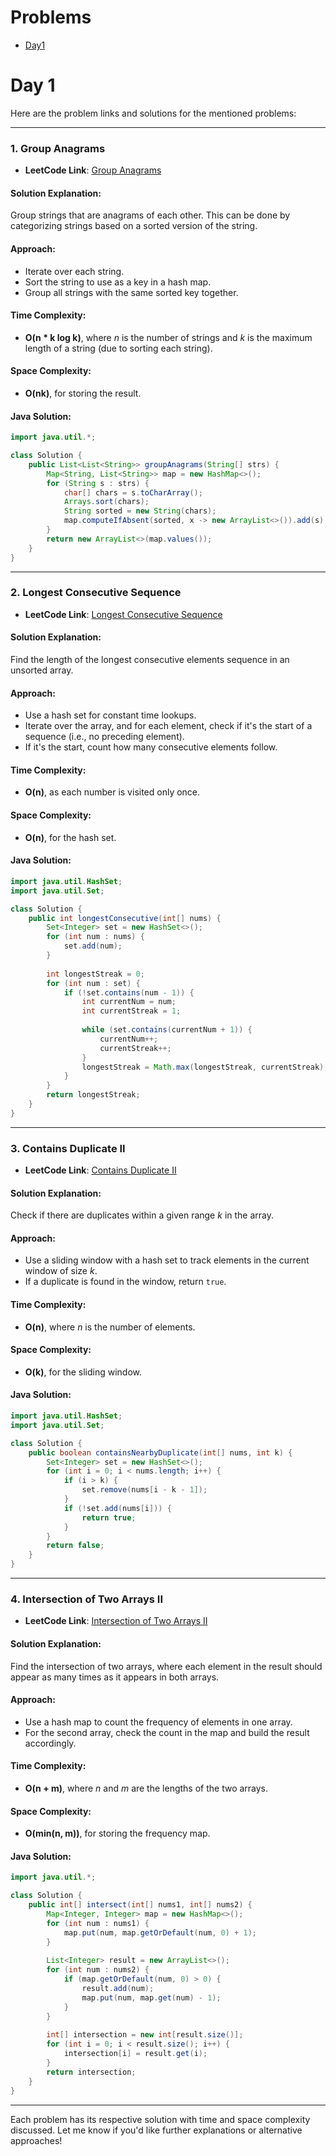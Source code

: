# Problems

- [Day1](https://github.com/bruhathisp/dsa_java/edit/main/List_Problems/Week2.md/Day1)


# Day 1

Here are the problem links and solutions for the mentioned problems:

---

### 1. **Group Anagrams**
- **LeetCode Link**: [Group Anagrams](https://leetcode.com/problems/group-anagrams/)

#### Solution Explanation:
Group strings that are anagrams of each other. This can be done by categorizing strings based on a sorted version of the string.

#### Approach:
- Iterate over each string.
- Sort the string to use as a key in a hash map.
- Group all strings with the same sorted key together.

#### Time Complexity: 
- **O(n * k log k)**, where *n* is the number of strings and *k* is the maximum length of a string (due to sorting each string).
  
#### Space Complexity: 
- **O(nk)**, for storing the result.

#### Java Solution:
```java
import java.util.*;

class Solution {
    public List<List<String>> groupAnagrams(String[] strs) {
        Map<String, List<String>> map = new HashMap<>();
        for (String s : strs) {
            char[] chars = s.toCharArray();
            Arrays.sort(chars);
            String sorted = new String(chars);
            map.computeIfAbsent(sorted, x -> new ArrayList<>()).add(s);
        }
        return new ArrayList<>(map.values());
    }
}
```

---

### 2. **Longest Consecutive Sequence**
- **LeetCode Link**: [Longest Consecutive Sequence](https://leetcode.com/problems/longest-consecutive-sequence/)

#### Solution Explanation:
Find the length of the longest consecutive elements sequence in an unsorted array.

#### Approach:
- Use a hash set for constant time lookups.
- Iterate over the array, and for each element, check if it's the start of a sequence (i.e., no preceding element).
- If it's the start, count how many consecutive elements follow.

#### Time Complexity: 
- **O(n)**, as each number is visited only once.
  
#### Space Complexity: 
- **O(n)**, for the hash set.

#### Java Solution:
```java
import java.util.HashSet;
import java.util.Set;

class Solution {
    public int longestConsecutive(int[] nums) {
        Set<Integer> set = new HashSet<>();
        for (int num : nums) {
            set.add(num);
        }
        
        int longestStreak = 0;
        for (int num : set) {
            if (!set.contains(num - 1)) {
                int currentNum = num;
                int currentStreak = 1;
                
                while (set.contains(currentNum + 1)) {
                    currentNum++;
                    currentStreak++;
                }
                longestStreak = Math.max(longestStreak, currentStreak);
            }
        }
        return longestStreak;
    }
}
```

---

### 3. **Contains Duplicate II**
- **LeetCode Link**: [Contains Duplicate II](https://leetcode.com/problems/contains-duplicate-ii/)

#### Solution Explanation:
Check if there are duplicates within a given range *k* in the array.

#### Approach:
- Use a sliding window with a hash set to track elements in the current window of size *k*.
- If a duplicate is found in the window, return `true`.

#### Time Complexity: 
- **O(n)**, where *n* is the number of elements.

#### Space Complexity: 
- **O(k)**, for the sliding window.

#### Java Solution:
```java
import java.util.HashSet;
import java.util.Set;

class Solution {
    public boolean containsNearbyDuplicate(int[] nums, int k) {
        Set<Integer> set = new HashSet<>();
        for (int i = 0; i < nums.length; i++) {
            if (i > k) {
                set.remove(nums[i - k - 1]);
            }
            if (!set.add(nums[i])) {
                return true;
            }
        }
        return false;
    }
}
```

---

### 4. **Intersection of Two Arrays II**
- **LeetCode Link**: [Intersection of Two Arrays II](https://leetcode.com/problems/intersection-of-two-arrays-ii/)

#### Solution Explanation:
Find the intersection of two arrays, where each element in the result should appear as many times as it appears in both arrays.

#### Approach:
- Use a hash map to count the frequency of elements in one array.
- For the second array, check the count in the map and build the result accordingly.

#### Time Complexity: 
- **O(n + m)**, where *n* and *m* are the lengths of the two arrays.
  
#### Space Complexity: 
- **O(min(n, m))**, for storing the frequency map.

#### Java Solution:
```java
import java.util.*;

class Solution {
    public int[] intersect(int[] nums1, int[] nums2) {
        Map<Integer, Integer> map = new HashMap<>();
        for (int num : nums1) {
            map.put(num, map.getOrDefault(num, 0) + 1);
        }
        
        List<Integer> result = new ArrayList<>();
        for (int num : nums2) {
            if (map.getOrDefault(num, 0) > 0) {
                result.add(num);
                map.put(num, map.get(num) - 1);
            }
        }
        
        int[] intersection = new int[result.size()];
        for (int i = 0; i < result.size(); i++) {
            intersection[i] = result.get(i);
        }
        return intersection;
    }
}
```

---

Each problem has its respective solution with time and space complexity discussed. Let me know if you'd like further explanations or alternative approaches!
